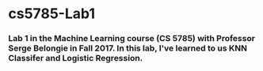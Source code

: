 # cs5785-Lab1
### Lab 1 in the Machine Learning course (CS 5785) with Professor Serge Belongie in Fall 2017. In this lab, I've learned to us KNN Classifer and Logistic Regression.
